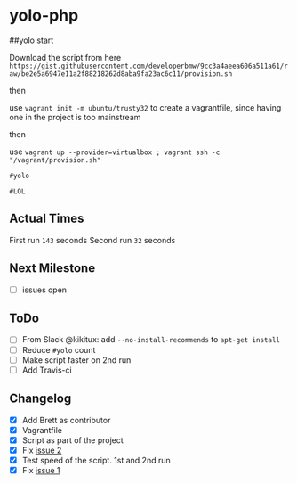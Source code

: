 # yolo-php

##yolo start

Download the script from here `https://gist.githubusercontent.com/developerbmw/9cc3a4aeea606a511a61/raw/be2e5a6947e11a2f88218262d8aba9fa23ac6c11/provision.sh`

then

use `vagrant init -m ubuntu/trusty32` to create a vagrantfile, since having one in the project is too mainstream

then

use `vagrant up --provider=virtualbox ; vagrant ssh -c "/vagrant/provision.sh"`

`#yolo`

`#LOL`

## Actual Times

First run `143` seconds
Second run `32` seconds

## Next Milestone

- [ ] issues open

## ToDo

- [ ] From Slack @kikitux: add `--no-install-recommends` to `apt-get install` 
- [ ] Reduce `#yolo` count
- [ ] Make script faster on 2nd run
- [ ] Add Travis-ci

## Changelog

- [x] Add Brett as contributor
- [x] Vagrantfile
- [x] Script as part of the project
- [x] Fix [issue 2](https://github.com/kikitux/yolo-php/issues/2)
- [x] Test speed of the script. 1st and 2nd run
- [x] Fix [issue 1](https://github.com/kikitux/yolo-php/issues/1)
